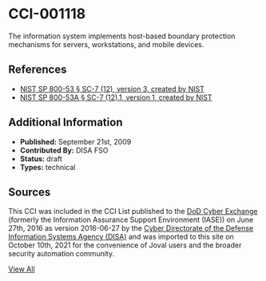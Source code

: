 # CCI-001118

The information system implements host-based boundary protection mechanisms for servers, workstations, and mobile devices.

## References ##

* [NIST SP 800-53 § SC-7 (12), version 3, created by NIST](http://csrc.nist.gov/publications/PubsSPs.html)
* [NIST SP 800-53A § SC-7 (12).1, version 1, created by NIST](http://csrc.nist.gov/publications/PubsSPs.html)


## Additional Information ##

* **Published:** September 21st, 2009
* **Contributed By:** DISA FSO
* **Status:** draft
* **Types:** technical

## Sources ##

This CCI was included in the CCI List published to the [DoD Cyber Exchange](https://public.cyber.mil/stigs/cci/)
(formerly the Information Assurance Support Environment (IASE)) on June 27th, 2016 as version
2016-06-27 by the [Cyber Directorate of the Defense Information Systems Agency (DISA)](https://public.cyber.mil/about-cyber/)
and was imported to this site on October 10th, 2021 for the convenience of Joval users and the broader
security automation community.

[View All](../README.md)
